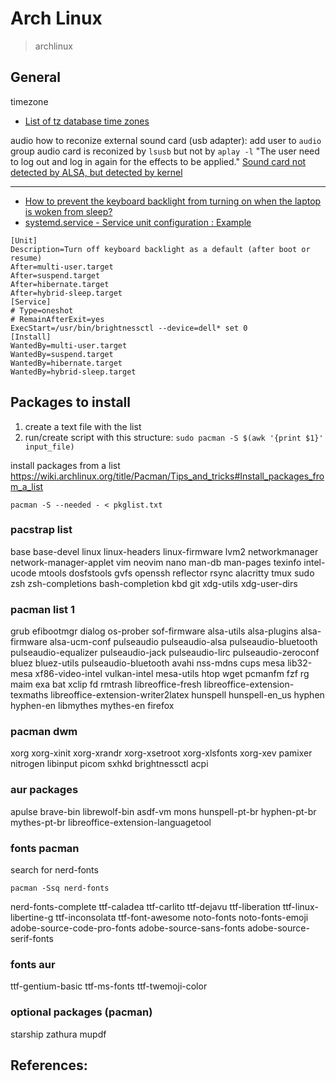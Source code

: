 # Arch Linux
> archlinux

<!-- toc -->

## General

timezone
- [List of tz database time zones](https://en.wikipedia.org/wiki/List_of_tz_database_time_zones)

audio
how to reconize external sound card (usb adapter):
add user to `audio` group
audio card is reconized by `lsusb` but not by `aplay -l`
"The user need to log out and log in again for the effects to be applied."
[Sound card not detected by ALSA, but detected by kernel](https://unix.stackexchange.com/questions/214514/sound-card-not-detected-by-alsa-but-detected-by-kernel)

---

- [How to prevent the keyboard backlight from turning on when the laptop is woken from sleep?](https://askubuntu.com/questions/1028368/how-to-prevent-the-keyboard-backlight-from-turning-on-when-the-laptop-is-woken-f)
- [systemd.service - Service unit configuration : Example](https://jlk.fjfi.cvut.cz/arch/manpages/man/systemd.service.5#EXAMPLES)

```
[Unit]
Description=Turn off keyboard backlight as a default (after boot or resume)
After=multi-user.target
After=suspend.target
After=hibernate.target
After=hybrid-sleep.target
[Service]
# Type=oneshot
# RemainAfterExit=yes
ExecStart=/usr/bin/brightnessctl --device=dell* set 0
[Install]
WantedBy=multi-user.target
WantedBy=suspend.target
WantedBy=hibernate.target
WantedBy=hybrid-sleep.target
```



## Packages to install

1) create a text file with the list
2) run/create script with this structure: `sudo pacman -S $(awk '{print $1}'  input_file)`

install packages from a list https://wiki.archlinux.org/title/Pacman/Tips_and_tricks#Install_packages_from_a_list
```
pacman -S --needed - < pkglist.txt
```


### pacstrap list

base
base-devel
linux
linux-headers
linux-firmware
lvm2
networkmanager
network-manager-applet
vim
neovim
nano
man-db
man-pages
texinfo
intel-ucode
mtools
dosfstools
gvfs
openssh
reflector
rsync
alacritty
tmux
sudo
zsh
zsh-completions
bash-completion
kbd
git
xdg-utils
xdg-user-dirs

### pacman list 1

grub
efibootmgr
dialog
os-prober
sof-firmware
alsa-utils
alsa-plugins
alsa-firmware
alsa-ucm-conf
pulseaudio
pulseaudio-alsa
pulseaudio-bluetooth
pulseaudio-equalizer
pulseaudio-jack
pulseaudio-lirc
pulseaudio-zeroconf
bluez
bluez-utils
pulseaudio-bluetooth
avahi
nss-mdns
cups
mesa
lib32-mesa
xf86-video-intel
vulkan-intel
mesa-utils
htop
wget
pcmanfm
fzf
rg
maim
exa
bat
xclip
fd
rmtrash
libreoffice-fresh
libreoffice-extension-texmaths
libreoffice-extension-writer2latex
hunspell
hunspell-en_us
hyphen
hyphen-en
libmythes
mythes-en
firefox


### pacman dwm

xorg
xorg-xinit
xorg-xrandr
xorg-xsetroot
xorg-xlsfonts
xorg-xev
pamixer
nitrogen
libinput
picom
sxhkd
brightnessctl
acpi

### aur packages

apulse
brave-bin
librewolf-bin
asdf-vm
mons
hunspell-pt-br
hyphen-pt-br
mythes-pt-br
libreoffice-extension-languagetool

### fonts pacman

search for nerd-fonts
```
pacman -Ssq nerd-fonts
```

nerd-fonts-complete
ttf-caladea
ttf-carlito
ttf-dejavu
ttf-liberation
ttf-linux-libertine-g
ttf-inconsolata
ttf-font-awesome
noto-fonts
noto-fonts-emoji
adobe-source-code-pro-fonts
adobe-source-sans-fonts
adobe-source-serif-fonts


### fonts aur

ttf-gentium-basic
ttf-ms-fonts
ttf-twemoji-color

### optional packages (pacman)

starship
zathura
mupdf

## References:

[1]: https://unix.stackexchange.com/questions/587630/how-to-install-packages-with-pacman-from-a-list-contained-in-a-text-file#587698
